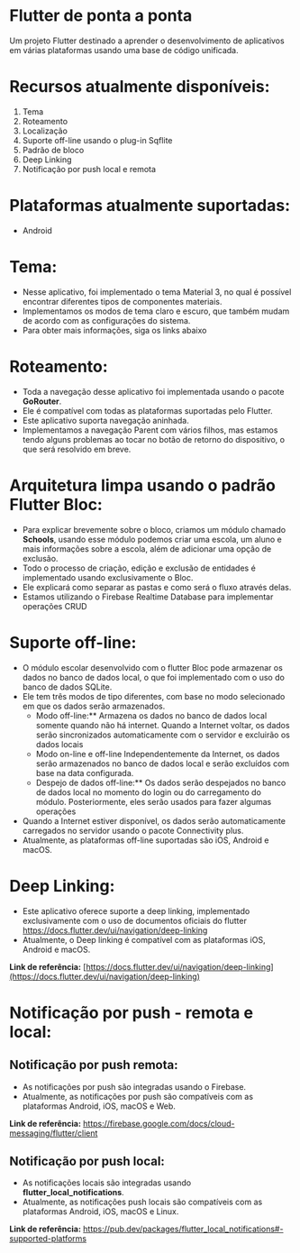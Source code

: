  
# Flutter de ponta a ponta
Um projeto Flutter destinado a aprender o desenvolvimento de aplicativos em várias plataformas usando uma base de código unificada.

# Recursos atualmente disponíveis:
1. Tema
2. Roteamento
3. Localização
4. Suporte off-line usando o plug-in Sqflite
5. Padrão de bloco
6. Deep Linking
7. Notificação por push local e remota


# Plataformas atualmente suportadas:
- Android

# Tema:
   * Nesse aplicativo, foi implementado o tema Material 3, no qual é possível encontrar diferentes tipos de componentes materiais.
   * Implementamos os modos de tema claro e escuro, que também mudam de acordo com as configurações do sistema.
   * Para obter mais informações, siga os links abaixo

# Roteamento:
   * Toda a navegação desse aplicativo foi implementada usando o pacote **GoRouter**.
   * Ele é compatível com todas as plataformas suportadas pelo Flutter.
   * Este aplicativo suporta navegação aninhada.
   * Implementamos a navegação Parent com vários filhos, mas estamos tendo alguns problemas ao tocar no botão de retorno do dispositivo, o que será resolvido em breve.

# Arquitetura limpa usando o padrão Flutter Bloc:
   * Para explicar brevemente sobre o bloco, criamos um módulo chamado **Schools**, usando esse módulo podemos criar uma escola, um aluno e mais informações sobre a escola, além de adicionar uma opção de exclusão.
   * Todo o processo de criação, edição e exclusão de entidades é implementado usando exclusivamente o Bloc.
   * Ele explicará como separar as pastas e como será o fluxo através delas.
   * Estamos utilizando o Firebase Realtime Database para implementar operações CRUD
      
# Suporte off-line: 
   * O módulo escolar desenvolvido com o flutter Bloc pode armazenar os dados no banco de dados local, o que foi implementado com o uso do banco de dados SQLite.
   * Ele tem três modos de tipo diferentes, com base no modo selecionado em que os dados serão armazenados.
     -  Modo off-line:**
       Armazena os dados no banco de dados local somente quando não há internet. Quando a Internet voltar, os dados serão sincronizados automaticamente com o servidor e excluirão os dados locais
     -  Modo on-line e off-line
       Independentemente da Internet, os dados serão armazenados no banco de dados local e serão excluídos com base na data configurada.
     -  Despejo de dados off-line:**
       Os dados serão despejados no banco de dados local no momento do login ou do carregamento do módulo. Posteriormente, eles serão usados para fazer algumas operações    
  * Quando a Internet estiver disponível, os dados serão automaticamente carregados no servidor usando o pacote Connectivity plus.
  * Atualmente, as plataformas off-line suportadas são iOS, Android e macOS. 

# Deep Linking:
  * Este aplicativo oferece suporte a deep linking, implementado exclusivamente com o uso de documentos oficiais do flutter
    https://docs.flutter.dev/ui/navigation/deep-linking
  * Atualmente, o Deep linking é compatível com as plataformas iOS, Android e macOS.
      
**Link de referência:** [https://docs.flutter.dev/ui/navigation/deep-linking](https://docs.flutter.dev/ui/navigation/deep-linking)  

#  Notificação por push - remota e local:
  ## Notificação por push remota:
  * As notificações por push são integradas usando o Firebase.
  * Atualmente, as notificações por push são compatíveis com as plataformas Android, iOS, macOS e Web.   

**Link de referência:** https://firebase.google.com/docs/cloud-messaging/flutter/client    

 ## Notificação por push local:
 * As notificações locais são integradas usando **flutter_local_notifications**.
 * Atualmente, as notificações push locais são compatíveis com as plataformas Android, iOS, macOS e Linux.

**Link de referência:** https://pub.dev/packages/flutter_local_notifications#-supported-platforms    

